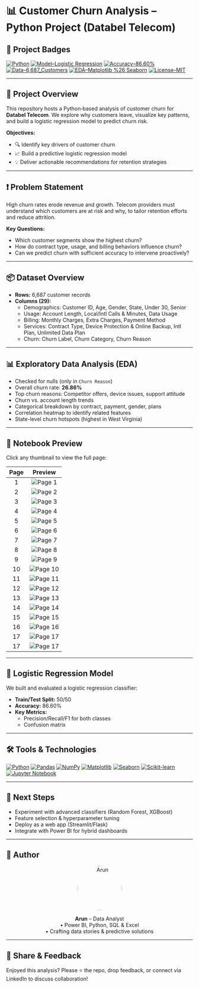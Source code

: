 # 📊 Customer Churn Analysis – Python Project (Databel Telecom)

## 🚀 Project Badges

[![Python](https://img.shields.io/badge/Python-3.9%2B-blue)](https://www.python.org/) [![Model–Logistic Regression](https://img.shields.io/badge/Model-Logistic%20Regression-green)](#logistic-regression-model) [![Accuracy–86.60%](https://img.shields.io/badge/Accuracy-86.60%25-success)](#logistic-regression-model) [![Data–6,687_Customers](https://img.shields.io/badge/Data-6%2C687_Customers-orange)](#dataset-overview) [![EDA–Matplotlib %26 Seaborn](https://img.shields.io/badge/EDA-Matplotlib%20%26%20Seaborn-yellow)](#exploratory-data-analysis-eda) [![License–MIT](https://img.shields.io/badge/License-MIT-blue)](LICENSE)


---

## 📘 Project Overview

This repository hosts a Python‐based analysis of customer churn for **Databel Telecom**. We explore why customers leave, visualize key patterns, and build a logistic regression model to predict churn risk.

**Objectives:**
- 🔍 Identify key drivers of customer churn  
- 📈 Build a predictive logistic regression model  
- 💡 Deliver actionable recommendations for retention strategies  

---

## ❗ Problem Statement

High churn rates erode revenue and growth. Telecom providers must understand which customers are at risk and why, to tailor retention efforts and reduce attrition.

**Key Questions:**
- Which customer segments show the highest churn?  
- How do contract type, usage, and billing behaviors influence churn?  
- Can we predict churn with sufficient accuracy to intervene proactively?  

---

## 📦 Dataset Overview

- **Rows:** 6,687 customer records  
- **Columns (29):**  
  - Demographics: Customer ID, Age, Gender, State, Under 30, Senior  
  - Usage: Account Length, Local/Intl Calls & Minutes, Data Usage  
  - Billing: Monthly Charges, Extra Charges, Payment Method  
  - Services: Contract Type, Device Protection & Online Backup, Intl Plan, Unlimited Data Plan  
  - Churn: Churn Label, Churn Category, Churn Reason  

---

## 📊 Exploratory Data Analysis (EDA)

- Checked for nulls (only in `Churn Reason`)  
- Overall churn rate: **26.86%**  
- Top churn reasons: Competitor offers, device issues, support attitude  
- Churn vs. account length trends  
- Categorical breakdown by contract, payment, gender, plans  
- Correlation heatmap to identify related features  
- State-level churn hotspots (highest in West Virginia)

---

## 📐 Notebook Preview

Click any thumbnail to view the full page:

| Page | Preview |
|:----:|:-------:|
| 1  | ![Page 1](https://github.com/data-wizard-AKP/customer-churn-analysis-python-databel/blob/main/Python_code/page_1.png) |
| 2  | ![Page 2](https://github.com/data-wizard-AKP/customer-churn-analysis-python-databel/blob/main/Python_code/page_2.png) |
| 3  | ![Page 3](https://github.com/data-wizard-AKP/customer-churn-analysis-python-databel/blob/main/Python_code/page_3.png) |
| 4  | ![Page 4](https://github.com/data-wizard-AKP/customer-churn-analysis-python-databel/blob/main/Python_code/page_4.png) |
| 5  | ![Page 5](https://github.com/data-wizard-AKP/customer-churn-analysis-python-databel/blob/main/Python_code/page_5.png) |
| 6  | ![Page 6](https://github.com/data-wizard-AKP/customer-churn-analysis-python-databel/blob/main/Python_code/page_6.png) |
| 7  | ![Page 7](https://github.com/data-wizard-AKP/customer-churn-analysis-python-databel/blob/main/Python_code/page_7.png) |
| 8  | ![Page 8](https://github.com/data-wizard-AKP/customer-churn-analysis-python-databel/blob/main/Python_code/page_8.png) |
| 9  | ![Page 9](https://github.com/data-wizard-AKP/customer-churn-analysis-python-databel/blob/main/Python_code/page_9.png) |
| 10 | ![Page 10](https://github.com/data-wizard-AKP/customer-churn-analysis-python-databel/blob/main/Python_code/page_10.png) |
| 11 | ![Page 11](https://github.com/data-wizard-AKP/customer-churn-analysis-python-databel/blob/main/Python_code/page_11.png) |
| 12 | ![Page 12](https://github.com/data-wizard-AKP/customer-churn-analysis-python-databel/blob/main/Python_code/page_12.png) |
| 13 | ![Page 13](https://github.com/data-wizard-AKP/customer-churn-analysis-python-databel/blob/main/Python_code/page_13.png) |
| 14 | ![Page 14](https://github.com/data-wizard-AKP/customer-churn-analysis-python-databel/blob/main/Python_code/page_14.png) |
| 15 | ![Page 15](https://github.com/data-wizard-AKP/customer-churn-analysis-python-databel/blob/main/Python_code/page_15.png) |
| 16 | ![Page 16](https://github.com/data-wizard-AKP/customer-churn-analysis-python-databel/blob/main/Python_code/page_16.png) |
| 17 | ![Page 17](https://github.com/data-wizard-AKP/customer-churn-analysis-python-databel/blob/main/Python_code/page_17.png) |
| 17 | ![Page 17](https://github.com/data-wizard-AKP/customer-churn-analysis-python-databel/blob/main/Python_code/Page%2017%20.png) |
---

## 🤖 Logistic Regression Model

We built and evaluated a logistic regression classifier:

- **Train/Test Split:** 50/50  
- **Accuracy:** 86.60%  
- **Key Metrics:**  
  - Precision/Recall/F1 for both classes  
  - Confusion matrix  

---

## 🛠️ Tools & Technologies

[![Python](https://img.shields.io/badge/Python-3.9%2B-3776AB?style=for-the-badge&logo=python&logoColor=white)](https://www.python.org/) [![Pandas](https://img.shields.io/badge/Pandas-150458?style=for-the-badge&logo=pandas&logoColor=white)](https://pandas.pydata.org/) [![NumPy](https://img.shields.io/badge/NumPy-013243?style=for-the-badge&logo=numpy&logoColor=white)](https://numpy.org/) [![Matplotlib](https://img.shields.io/badge/Matplotlib-11557C?style=for-the-badge&logo=matplotlib&logoColor=white)](https://matplotlib.org/) [![Seaborn](https://img.shields.io/badge/Seaborn-77AADD?style=for-the-badge&logo=seaborn&logoColor=white)](https://seaborn.pydata.org/) [![Scikit-learn](https://img.shields.io/badge/scikit--learn-F7931E?style=for-the-badge&logo=scikit-learn&logoColor=white)](https://scikit-learn.org/) [![Jupyter Notebook](https://img.shields.io/badge/Jupyter%20Notebook-F37626?style=for-the-badge&logo=jupyter&logoColor=white)](https://jupyter.org/)


---

## 📌 Next Steps

- Experiment with advanced classifiers (Random Forest, XGBoost)  
- Feature selection & hyperparameter tuning  
- Deploy as a web app (Streamlit/Flask)  
- Integrate with Power BI for hybrid dashboards  

---

## 👤 Author

<p align="center">
  <img src="https://raw.githubusercontent.com/data-wizard-AKP/customer-churn-analysis-python-databel/main/Python_code/Arun.jpeg" alt="Arun" width="120" style="border-radius:50%;" />
</p>

<p align="center">
  <strong>Arun</strong> – Data Analyst<br/>
  • Power BI, Python, SQL & Excel<br/>
  • Crafting data stories & predictive solutions
</p>

---

## 📢 Share & Feedback

Enjoyed this analysis? Please ⭐ the repo, drop feedback, or connect via LinkedIn to discuss collaboration!  


